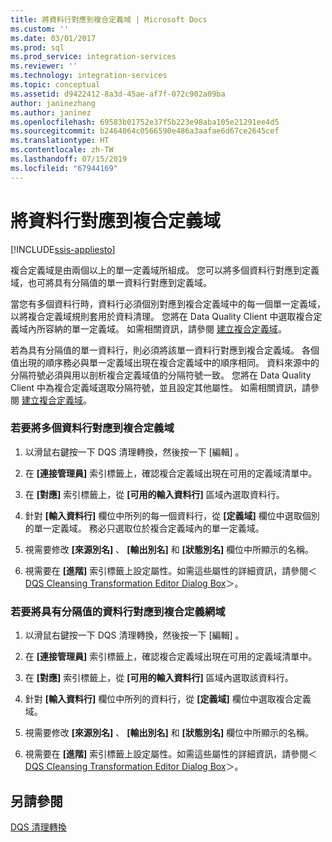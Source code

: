 ```yaml
---
title: 將資料行對應到複合定義域 | Microsoft Docs
ms.custom: ''
ms.date: 03/01/2017
ms.prod: sql
ms.prod_service: integration-services
ms.reviewer: ''
ms.technology: integration-services
ms.topic: conceptual
ms.assetid: d9422412-8a3d-45ae-af7f-072c902a09ba
author: janinezhang
ms.author: janinez
ms.openlocfilehash: 69583b01752e37f5b223e98aba105e21291ee4d5
ms.sourcegitcommit: b2464064c0566590e486a3aafae6d67ce2645cef
ms.translationtype: HT
ms.contentlocale: zh-TW
ms.lasthandoff: 07/15/2019
ms.locfileid: "67944169"
---
```

# <a name="map-columns-to-composite-domains"></a>將資料行對應到複合定義域

[!INCLUDE[ssis-appliesto](../../../includes/ssis-appliesto-ssvrpluslinux-asdb-asdw-xxx.md)]


  複合定義域是由兩個以上的單一定義域所組成。 您可以將多個資料行對應到定義域，也可將具有分隔值的單一資料行對應到定義域。  
  
 當您有多個資料行時，資料行必須個別對應到複合定義域中的每一個單一定義域，以將複合定義域規則套用於資料清理。 您將在 Data Quality Client 中選取複合定義域內所容納的單一定義域。 如需相關資訊，請參閱 [建立複合定義域](../../../data-quality-services/create-a-composite-domain.md)。  
  
 若為具有分隔值的單一資料行，則必須將該單一資料行對應到複合定義域。 各個值出現的順序務必與單一定義域出現在複合定義域中的順序相同。 資料來源中的分隔符號必須與用以剖析複合定義域值的分隔符號一致。 您將在 Data Quality Client 中為複合定義域選取分隔符號，並且設定其他屬性。 如需相關資訊，請參閱 [建立複合定義域](../../../data-quality-services/create-a-composite-domain.md)。  
  
### <a name="to-map-multiple-columns-to-a-composite-domain"></a>若要將多個資料行對應到複合定義域  
  
1.  以滑鼠右鍵按一下 DQS 清理轉換，然後按一下 [編輯]  。  
  
2.  在 **[連接管理員]** 索引標籤上，確認複合定義域出現在可用的定義域清單中。  
  
3.  在 **[對應]** 索引標籤上，從 **[可用的輸入資料行]** 區域內選取資料行。  
  
4.  針對 **[輸入資料行]** 欄位中所列的每一個資料行，從 **[定義域]** 欄位中選取個別的單一定義域。 務必只選取位於複合定義域內的單一定義域。  
  
5.  視需要修改 **[來源別名]** 、 **[輸出別名]** 和 **[狀態別名]** 欄位中所顯示的名稱。  
  
6.  視需要在 **[進階]** 索引標籤上設定屬性。如需這些屬性的詳細資訊，請參閱＜ [DQS Cleansing Transformation Editor Dialog Box](../../../integration-services/data-flow/transformations/dqs-cleansing-transformation-editor-dialog-box.md)＞。  
  
### <a name="to-map-a-column-with-delimited-values-to-a-composite-domain"></a>若要將具有分隔值的資料行對應到複合定義網域  
  
1.  以滑鼠右鍵按一下 DQS 清理轉換，然後按一下 [編輯]  。  
  
2.  在 **[連接管理員]** 索引標籤上，確認複合定義域出現在可用的定義域清單中。  
  
3.  在 **[對應]** 索引標籤上，從 **[可用的輸入資料行]** 區域內選取該資料行。  
  
4.  針對 **[輸入資料行]** 欄位中所列的資料行，從 **[定義域]** 欄位中選取複合定義域。  
  
5.  視需要修改 **[來源別名]** 、 **[輸出別名]** 和 **[狀態別名]** 欄位中所顯示的名稱。  
  
6.  視需要在 **[進階]** 索引標籤上設定屬性。如需這些屬性的詳細資訊，請參閱＜ [DQS Cleansing Transformation Editor Dialog Box](../../../integration-services/data-flow/transformations/dqs-cleansing-transformation-editor-dialog-box.md)＞。  
  
## <a name="see-also"></a>另請參閱  
 [DQS 清理轉換](../../../integration-services/data-flow/transformations/dqs-cleansing-transformation.md)  
  
  
